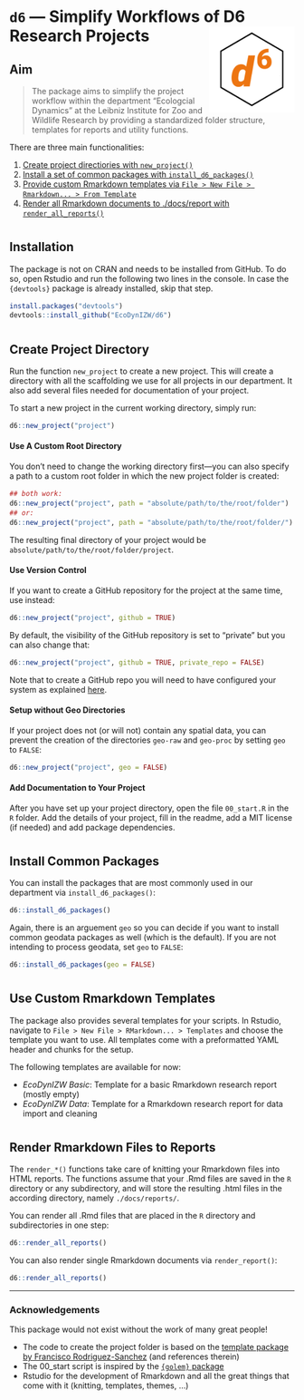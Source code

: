 
# `d6` — Simplify Workflows of D6 Research Projects <img src='man/figures/hexlogo_pure.png' align="right" height="151.5" /></a>

## Aim

> The package aims to simplify the project workflow within the
> department “Ecologcial Dynamics” at the Leibniz Institute for Zoo and
> Wildlife Research by providing a standardized folder structure,
> templates for reports and utility functions.

There are three main functionalities:

1.  [Create project directiories with `new_project()`](#folders)
2.  [Install a set of common packages with
    `install_d6_packages()`](#packages)
3.  [Provide custom Rmarkdown templates via `File > New File >
    Rmarkdown... > From Template`](#templates)
4.  [Render all Rmarkdown documents to ./docs/report with
    `render_all_reports()`](#render)

# 

## Installation

The package is not on CRAN and needs to be installed from GitHub. To do
so, open Rstudio and run the following two lines in the console. In case
the `{devtools}` package is already installed, skip that step.

``` r
install.packages("devtools")
devtools::install_github("EcoDynIZW/d6")
```

# 

## Create Project Directory

Run the function `new_project` to create a new project. This will create
a directory with all the scaffolding we use for all projects in our
department. It also add several files needed for documentation of your
project.

To start a new project in the current working directory, simply run:

``` r
d6::new_project("project")
```

#### Use A Custom Root Directory

You don’t need to change the working directory first—you can also
specify a path to a custom root folder in which the new project folder
is created:

``` r
## both work:
d6::new_project("project", path = "absolute/path/to/the/root/folder")
## or:
d6::new_project("project", path = "absolute/path/to/the/root/folder/")
```

The resulting final directory of your project would be
`absolute/path/to/the/root/folder/project`.

#### Use Version Control

If you want to create a GitHub repository for the project at the same
time, use instead:

``` r
d6::new_project("project", github = TRUE)
```

By default, the visibility of the GitHub repository is set to “private”
but you can also change that:

``` r
d6::new_project("project", github = TRUE, private_repo = FALSE)
```

Note that to create a GitHub repo you will need to have configured your
system as explained
[here](http://www.rdocumentation.org/packages/devtools/functions/use_github).

#### Setup without Geo Directories

If your project does not (or will not) contain any spatial data, you can
prevent the creation of the directories `geo-raw` and `geo-proc` by
setting `geo` to `FALSE`:

``` r
d6::new_project("project", geo = FALSE)
```

#### Add Documentation to Your Project

After you have set up your project directory, open the file `00_start.R`
in the `R` folder. Add the details of your project, fill in the readme,
add a MIT license (if needed) and add package dependencies.

# 

## Install Common Packages

You can install the packages that are most commonly used in our
department via `install_d6_packages()`:

``` r
d6::install_d6_packages()
```

Again, there is an arguement `geo` so you can decide if you want to
install common geodata packages as well (which is the default). If you
are not intending to process geodata, set `geo` to `FALSE`:

``` r
d6::install_d6_packages(geo = FALSE)
```

# 

## Use Custom Rmarkdown Templates

The package also provides several templates for your scripts. In
Rstudio, navigate to `File > New File > RMarkdown... > Templates` and
choose the template you want to use. All templates come with a
preformatted YAML header and chunks for the setup.

The following templates are available for now:

  - *EcoDynIZW Basic*: Template for a basic Rmarkdown research report
    (mostly empty)
  - *EcoDynIZW Data*: Template for a Rmarkdown research report for data
    import and cleaning

# 

## Render Rmarkdown Files to Reports

The `render_*()` functions take care of knitting your Rmarkdown files
into HTML reports. The functions assume that your .Rmd files are saved
in the `R` directory or any subdirectory, and will store the resulting
.html files in the according directory, namely `./docs/reports/`.

You can render all .Rmd files that are placed in the `R` directory and
subdirectories in one step:

``` r
d6::render_all_reports()
```

You can also render single Rmarkdown documents via `render_report()`:

``` r
d6::render_all_reports()
```

-----

### Acknowledgements

This package would not exist without the work of many great people\!

  - The code to create the project folder is based on the [template
    package by Francisco
    Rodriguez-Sanchez](https://github.com/Pakillo/template) (and
    references therein)
  - The 00\_start script is inspired by the [`{golem}`
    package](https://thinkr-open.github.io/golem/)
  - Rstudio for the development of Rmarkdown and all the great things
    that come with it (knitting, templates, themes, …)

